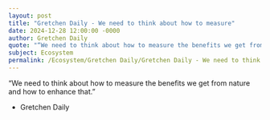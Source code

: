 ```yaml
---
layout: post
title: "Gretchen Daily - We need to think about how to measure"
date: 2024-12-28 12:00:00 -0000
author: Gretchen Daily
quote: "“We need to think about how to measure the benefits we get from nature and how to enhance that.”"
subject: Ecosystem
permalink: /Ecosystem/Gretchen Daily/Gretchen Daily - We need to think about how to measure
---
```


“We need to think about how to measure the benefits we get from nature and how to enhance that.”

- Gretchen Daily
